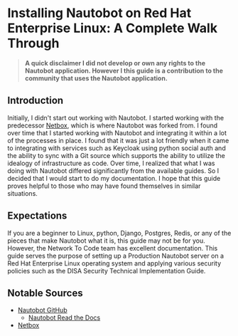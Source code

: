 # Installing Nautobot on Red Hat Enterprise Linux: A Complete Walk Through

>**A quick disclaimer I did not develop or own any rights to the Nautobot application. However I this guide is a contribution to the community that uses the Nautobot application.**

## Introduction

Initially, I didn't start out working with Nautobot. I started working with the predecessor [Netbox](https://github.com/netbox-community/netbox), which is where Nautobot was forked from. I found over time that I started working with Nautobot and integrating it within a lot of the processes in place. I found that it was just a lot friendly when it came to integrating with services such as Keycloak using python social auth and the ability to sync with a Git source which supports the ability to utilize the idealogy of infrastructure as code. Over time, I realized that what I was doing with Nautobot differed significantly from the available guides. So I decided that I would start to do my documentation. I hope that this guide proves helpful to those who may have found themselves in similar situations.

## Expectations

If you are a beginner to Linux, python, Django, Postgres, Redis, or any of the pieces that make Nautobot what it is, this guide may not be for you. However, the Network To Code team has excellent documentation. This guide serves the purpose of setting up a Production Nautobot server on a Red Hat Enterprise Linux operating system and applying various security policies such as the DISA Security Technical Implementation Guide.

## Notable Sources

- [Nautobot GitHub](https://github.com/nautobot/nautobot)
  - [Nautobot Read the Docs](https://nautobot.readthedocs.io/en/stable/)
- [Netbox](https://github.com/netbox-community/netbox)